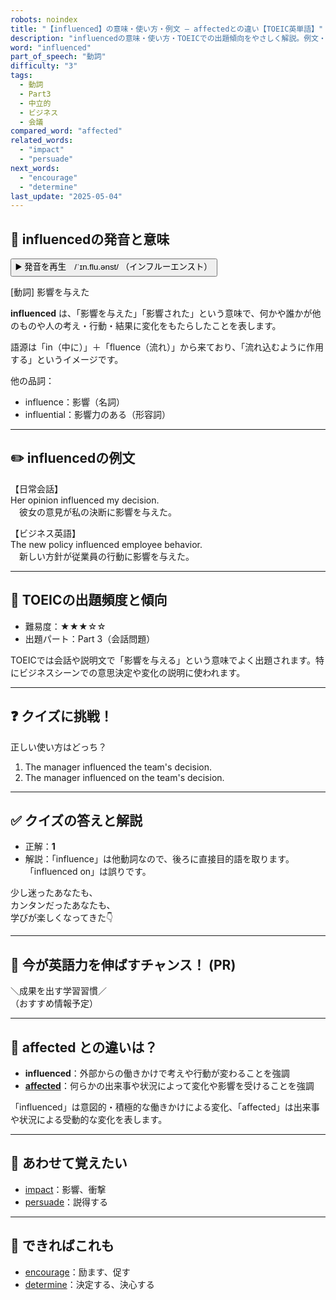 ```yaml
---
robots: noindex
title: "【influenced】の意味・使い方・例文 ― affectedとの違い【TOEIC英単語】"
description: "influencedの意味・使い方・TOEICでの出題傾向をやさしく解説。例文・クイズ付きでaffectedとの違いもわかりやすく学べます。"
word: "influenced"
part_of_speech: "動詞"
difficulty: "3"
tags:
  - 動詞
  - Part3
  - 中立的
  - ビジネス
  - 会議
compared_word: "affected"
related_words:
  - "impact"
  - "persuade"
next_words:
  - "encourage"
  - "determine"
last_update: "2025-05-04"
---
```


## 🔰 influencedの発音と意味

<button class="play-audio" onclick="playTTS('influenced')">
  <span class="play-audio-main">
    ▶️ 発音を再生　/ˈɪn.flu.ənst/
  </span>
  <span class="play-audio-sub">
    （インフルーエンスト）
  </span>
</button>

[動詞] 影響を与えた

**influenced** は、「影響を与えた」「影響された」という意味で、何かや誰かが他のものや人の考え・行動・結果に変化をもたらしたことを表します。

語源は「in（中に）」＋「fluence（流れ）」から来ており、「流れ込むように作用する」というイメージです。

他の品詞：  
- influence：影響（名詞）
- influential：影響力のある（形容詞）

---

## ✏️ influencedの例文

【日常会話】  
Her opinion influenced my decision.  
　彼女の意見が私の決断に影響を与えた。

【ビジネス英語】  
The new policy influenced employee behavior.  
　新しい方針が従業員の行動に影響を与えた。

---

## 🎯 TOEICの出題頻度と傾向

- 難易度：★★★☆☆
- 出題パート：Part 3（会話問題）

TOEICでは会話や説明文で「影響を与える」という意味でよく出題されます。特にビジネスシーンでの意思決定や変化の説明に使われます。

---

## ❓ クイズに挑戦！

正しい使い方はどっち？

1. The manager influenced the team's decision.  
2. The manager influenced on the team's decision.

---

## ✅ クイズの答えと解説

- 正解：**1**
- 解説：「influence」は他動詞なので、後ろに直接目的語を取ります。「influenced on」は誤りです。

少し迷ったあなたも、  
カンタンだったあなたも、  
学びが楽しくなってきた👇️

---

## 🚀 今が英語力を伸ばすチャンス！ (PR)

<div class="info-center">
＼成果を出す学習習慣／<br>  
（おすすめ情報予定）
</div>

---

## 🤔  affected との違いは？

- **influenced**：外部からの働きかけで考えや行動が変わることを強調
- **[affected](/affected)**：何らかの出来事や状況によって変化や影響を受けることを強調

「influenced」は意図的・積極的な働きかけによる変化、「affected」は出来事や状況による受動的な変化を表します。

---

## 🧩 あわせて覚えたい

- [impact](/impact)：影響、衝撃
- [persuade](/persuade)：説得する

---

## 📖 できればこれも

- [encourage](/encourage)：励ます、促す
- [determine](/determine)：決定する、決心する

<!-- cvid: aid43_bid26 -->
